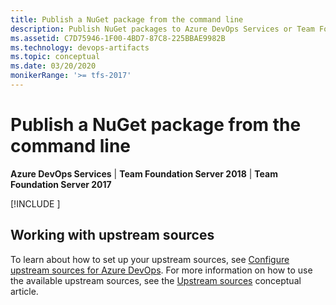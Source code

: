 ```yaml
---
title: Publish a NuGet package from the command line
description: Publish NuGet packages to Azure DevOps Services or Team Foundation Server from the command line
ms.assetid: C7D75946-1F00-4BD7-87C8-225BBAE9982B
ms.technology: devops-artifacts
ms.topic: conceptual
ms.date: 03/20/2020
monikerRange: '>= tfs-2017'
---
```


# Publish a NuGet package from the command line

**Azure DevOps Services** | **Team Foundation Server 2018** | **Team Foundation Server 2017**

[!INCLUDE [](../includes/nuget/publish.md)]

## Working with upstream sources
To learn about how to set up your upstream sources, see [Configure upstream sources for Azure DevOps](../how-to/set-up-upstream-sources.md). For more information on how to use the available upstream sources, see the [Upstream sources](../concepts/upstream-sources.md) conceptual article.

